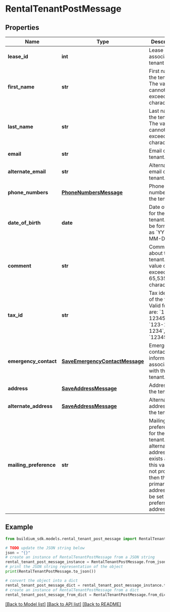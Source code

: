 # RentalTenantPostMessage


## Properties

Name | Type | Description | Notes
------------ | ------------- | ------------- | -------------
**lease_id** | **int** | Lease ID to associate the tenant with. | 
**first_name** | **str** | First name of the tenant. The value cannot exceed 127 characters. | 
**last_name** | **str** | Last name of the tenant. The value cannot exceed 127 characters. | 
**email** | **str** | Email of the tenant. | [optional] 
**alternate_email** | **str** | Alternate email of the tenant. | [optional] 
**phone_numbers** | [**PhoneNumbersMessage**](PhoneNumbersMessage.md) | Phone numbers for the tenant. | [optional] 
**date_of_birth** | **date** | Date of birth for the tenant. Must be formatted as &#x60;YYYY-MM-DD&#x60;. | [optional] 
**comment** | **str** | Comments about the tenant. The value cannot exceed 65,535 characters. | [optional] 
**tax_id** | **str** | Tax identifier of the tenant. Valid formats are: &#x60;12-1234567&#x60;, &#x60;123-12-1234&#x60;, &#x60;123456789&#x60; | [optional] 
**emergency_contact** | [**SaveEmergencyContactMessage**](SaveEmergencyContactMessage.md) | Emergency contact information associated with the tenant. | [optional] 
**address** | [**SaveAddressMessage**](SaveAddressMessage.md) | Address of the tenant. | 
**alternate_address** | [**SaveAddressMessage**](SaveAddressMessage.md) | Alternate address of the tenant. | [optional] 
**mailing_preference** | **str** | Mailing preference for the tenant. If an alternate address exists and this value is not provided then the primary address will be set as the preferred address. | [optional] 

## Example

```python
from buildium_sdk.models.rental_tenant_post_message import RentalTenantPostMessage

# TODO update the JSON string below
json = "{}"
# create an instance of RentalTenantPostMessage from a JSON string
rental_tenant_post_message_instance = RentalTenantPostMessage.from_json(json)
# print the JSON string representation of the object
print(RentalTenantPostMessage.to_json())

# convert the object into a dict
rental_tenant_post_message_dict = rental_tenant_post_message_instance.to_dict()
# create an instance of RentalTenantPostMessage from a dict
rental_tenant_post_message_from_dict = RentalTenantPostMessage.from_dict(rental_tenant_post_message_dict)
```
[[Back to Model list]](../README.md#documentation-for-models) [[Back to API list]](../README.md#documentation-for-api-endpoints) [[Back to README]](../README.md)


